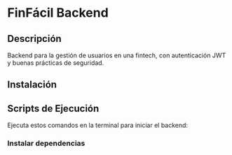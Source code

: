 # FinFácil Backend 

## Descripción
Backend para la gestión de usuarios en una fintech, con autenticación JWT y buenas prácticas de seguridad.

## Instalación

## Scripts de Ejecución

Ejecuta estos comandos en la terminal para iniciar el backend:

### **Instalar dependencias**

